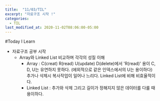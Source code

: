```yaml
---
title:  "11/03/TIL"
excerpt: "자료구조 시작 !"
categories:
  - TIL
last_modified_at: 2020-11-02T08:06:00-05:00
---
```


#Today I Learn  
  
- 자료구조 공부 시작  
    - Array와 Linked List 비교하며 각각의 성질 이해  
        - Array : C(creat) R(read) U(update) D(delete)에서 'R(read)' 용이 C, D, U는 유연하지 못하다. (에외적으로 같은 인덱스에서의 U는 용이하다)  
        추가나 삭제시 복사작업이 일어나 느리다. Linked List에 비해 비효율적이다.
        - Linked List : 추가와 삭제 그리고 길이가 정해지지 않은 데이터를 다룰 때 용이하다.